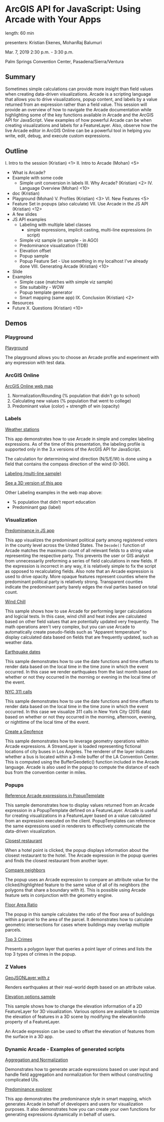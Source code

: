 # ArcGIS API for JavaScript: Using Arcade with Your Apps

length: 60 min

presenters: Kristian Ekenes, MohanRaj Balumuri

Mar. 7, 2019 2:30 p.m. - 3:30 p.m.

Palm Springs Convention Center, Pasadena/Sierra/Ventura

## Summary

Sometimes simple calculations can provide more insight than field values when creating data-driven visualizations. Arcade is a scripting language that allows you to drive visualizations, popup content, and labels by a value returned from an expression rather than a field value. This session will provide an overview of how to navigate the Arcade documentation while highlighting some of the key functions available in Arcade and the ArcGIS API for JavaScript. View examples of how powerful Arcade can be when creating visualizations and labels for a FeatureLayer. Also, observe how the live Arcade editor in ArcGIS Online can be a powerful tool in helping you write, edit, debug, and execute custom expressions.

## Outline

I. Intro to the session (Kristian) <1>
II. Intro to Arcade (Mohan) <5>
  - What is Arcade?
  - Example with some code
    - Simple unit conversion in labels
III. Why Arcade? (Kristian) <2>
IV. Language Overview (Mohan) <10>
  - doc (Kristian)
  - Playground (Mohan)
V. Profiles (Kristian) <3>
VI. New Features <5>
  - Feature Set in popups (also calculate)
VII. Use Arcade in the JS API (Kristian) <12>
  - A few slides
  - JS API examples
    - Labeling with multiple label classes
      - simple expressions, implicit casting, multi-line expressions (in script)
    - Simple viz sample (in sample - in AGO)
    - Predominance visualization (TDB)
    - Elevation offset
    - Popup sample
    - Popup Feature Set - Use something in my localhost I've already done
VIII. Generating Arcade (Kristian) <10>
  - Slide
  - Examples
    - Simple case (matches with simple viz sample)
    - Site suitability - WOW
    - Popup template generator
    - Smart mapping (same app)
IX. Conclusion (Kristian) <2>
  - Resources
  - Future
X. Questions (Kristian) <10>

## Demos

### Playground

[Playground](https://developers.arcgis.com/arcade/playground/)

The playground allows you to choose an Arcade profile and experiment with any expression with test data.

### ArcGIS Online

[ArcGIS Online web map](https://jsapi.maps.arcgis.com/home/webmap/viewer.html?webmap=f3f83b97f9c14c1abe79ed49810ba023)

1. Normalization/Rounding (% population that didn't go to school)
2. Calculating new values (% population that went to college)
3. Predominant value (color) + strength of win (opacity)

### Labels

[Weather stations](https://developers.arcgis.com/javascript/latest/sample-code/labels-multiple-classes/index.html)

This app demonstrates how to use Arcade in simple and complex labeling expressions. As of the time of this presentation, the labeling profile is supported only in the 3.x versions of the ArcGIS API for JavaScript.

The calculation for determining wind direction (N/S/E/W) is done using a field that contains the compass direction of the wind (0-360).

[Labeling (multi-line sample)]((https://developers.arcgis.com/javascript/latest/sample-code/labels-multiline/index.html))

[See a 3D version of this app](https://developers.arcgis.com/javascript/latest/sample-code/layers-featurelayer-labeling-3d/live/index.html)

Other Labeling examples in the web map above:

- % population that didn't report education
- Predominant gap (label)

### Visualization

[Predominance in JS app](https://ekenes.github.io/conferences/ds-2019/arcade/demos/political-parties/)

This app visualizes the predominant political party among registered voters in the county level across the United States. The `Decode()` function of Arcade matches the maximum count of all relevant fields to a string value representing the respective party. This prevents the user or GIS analyst from unnecessarily preforming a series of field calculations in new fields. If the expression is incorrect in any way, it is relatively simple to fix the script as opposed to recalculating fields. Also note that an Arcade expression is used to drive opacity. More opaque features represent counties where the predominant political party is relatively strong. Transparent counties indicate the predominant party barely edges the rival parties based on total count.

[Wind Chill](https://ekenes.github.io/conferences/ds-2019/arcade/demos/wind-chill/)

This sample shows how to use Arcade for performing larger calculations and logicial tests. In this case, wind chill and heat index are calculated based on other field values that are potentially updated very frequently. The math operations aren't very complex, but you can use Arcade to automatically create pseudo-fields such as "Apparent temperature" to display calculated data based on fields that are frequently updated, such as weather data.

[Earthquake dates](https://ekenes.github.io/esri-js-samples/4/visualization/arcade-time-day/)

This sample demonstrates how to use the date functions and time offsets to render data based on the local time in the time zone in which the event occurred. In this case we render earthquakes from the last month based on whether or not they occurred in the morning or evening in the local time of the event.

[NYC 311 calls](https://ekenes.github.io/conferences/ds-2018/plenary/clustering/)

This sample demonstrates how to use the date functions and time offsets to render data based on the local time in the time zone in which the event occurred. In this case we visualize 311 calls in New York City (2015 data) based on whether or not they occurred in the morning, afternoon, evening, or nighttime of the local time of the event.

[Create a Geofence](https://developers.arcgis.com/javascript/3/samples/streamlayer_arcade_geofence/)

This sample demonstrates how to leverage geometry operations within Arcade expressions. A StreamLayer is loaded representing fictional locations of city buses in Los Angeles. The renderer of the layer indicates whether a bus is located within a 3-mile buffer of the LA Convention Center. This is computed using the BufferGeodetic() function included in the Arcade language. Arcade is also used in the popup to compute the distance of each bus from the convention center in miles.

### Popups

[Reference Arcade expressions in PopupTemplate](https://developers.arcgis.com/javascript/latest/sample-code/popuptemplate-arcade/live/index.html)

This sample demonstrates how to display values returned from an Arcade expression in a PopupTemplate defined on a FeatureLayer. Arcade is useful for creating visualizations in a FeatureLayer based on a value calculated from an expression executed on the client. PopupTemplates can reference the same expressions used in renderers to effectively communicate the data-driven visualization.

[Closest restaurant](https://ekenes.github.io/conferences/ds-2019/arcade/demos/popup-featuresets/closest-restaurant.html)

When a hotel point is clicked, the popup displays information about the closest restaurant to the hotel. The Arcade expression in the popup queries and finds the closest restaurant from another layer.

[Compare neighbors](https://ekenes.github.io/conferences/ds-2019/arcade/demos/popup-featuresets/compare-neighbors.html)

The popup uses an Arcade expression to compare an attribute value for the clicked/highlighted feature to the same value of all of its neighbors (the polygons that share a boundary with it). This is possible using Arcade feature sets in conjunction with the geometry engine.

[Floor Area Ratio](https://ekenes.github.io/conferences/ds-2019/arcade/demos/popup-featuresets/floor-area-ratio.html)

The popup in this sample calculates the ratio of the floor area of buildings within a parcel to the area of the parcel. It demonstrates how to calculate geometric intersections for cases where buildings may overlap multiple parcels.

[Top 3 Crimes](https://ekenes.github.io/conferences/ds-2019/arcade/demos/popup-featuresets/top-3-crimes.html)

Presents a polygon layer that queries a point layer of crimes and lists the top 3 types of crimes in the popup.

### Z Values

[GeoJSONLayer with z](https://ycabon.github.io/2019-devsummit-plenary/2_geojson.html)

Renders earthquakes at their real-world depth based on an attribute value.

[Elevation options sample](https://developers.arcgis.com/javascript/latest/sample-code/scene-elevationinfo/live/index.html)

This sample shows how to change the elevation information of a 2D FeatureLayer for 3D visualization. Various options are available to customize the elevation of features in a 3D scene by modifying the elevationInfo property of a FeatureLayer.

An Arcade expression can be used to offset the elevation of features from the surface in a 3D app.

### Dynamic Arcade - Examples of generated scripts

[Aggregation and Normalization](https://ekenes.github.io/esri-ts-samples/visualization/smart-mapping/arcade/)

Demonstrates how to generate arcade expressions based on user input and handle field aggregation and normalization for them without constructing complicated UIs.

[Predominance explorer](https://ekenes.github.io/esri-ts-samples/visualization/smart-mapping/predominance/popup-template/)

This app demonstrates the predominance style in smart mapping, which generates Arcade in behalf of developers and users for visualization purposes. It also demonstrates how you can create your own functions for generating expressions dynamically in behalf of users.
